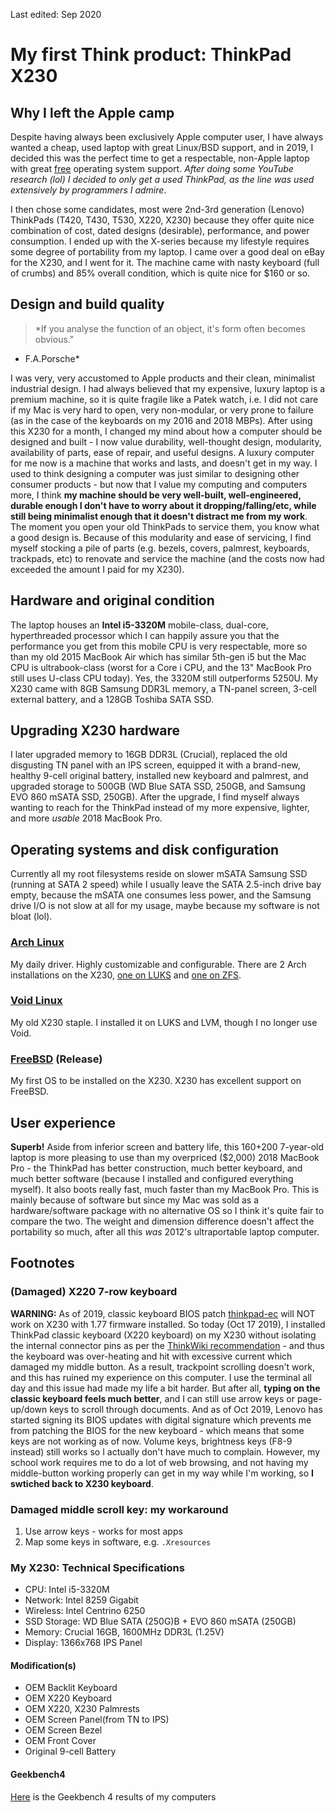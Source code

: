 Last edited: Sep 2020
# My first Think product: ThinkPad X230
## Why I left the Apple camp
Despite having always been exclusively Apple computer user, I have always wanted a cheap, used laptop with great Linux/BSD support, and in 2019, I decided this was the perfect time to get a respectable, non-Apple laptop with great [free](/blog/2019/whyfoss/) operating system support. *After doing some YouTube research (lol) I decided to only get a used ThinkPad, as the line was used extensively by programmers I admire*.

I then chose some candidates, most were 2nd-3rd generation (Lenovo) ThinkPads (T420, T430, T530, X220, X230) because they offer quite nice combination of cost, dated designs (desirable), performance, and power consumption. I ended up with the X-series because my lifestyle requires some degree of portability from my laptop. I came over a good deal on eBay for the X230, and I went for it. The machine came with nasty keyboard (full of crumbs) and 85% overall condition, which is quite nice for $160 or so.
## Design and build quality
> *If you analyse the function of an object, it's form often becomes obvious."
- F.A.Porsche*  

I was very, very accustomed to Apple products and their clean, minimalist industrial design. I had always believed that my expensive, luxury laptop is a premium machine, so it is quite fragile like a Patek watch, i.e. I did not care if my Mac is very hard to open, very non-modular, or very prone to failure (as in the case of the keyboards on my 2016 and 2018 MBPs). After using this X230 for a month, I changed my mind about how a computer should be designed and built - I now value durability, well-thought design, modularity, availability of parts, ease of repair, and useful designs. A luxury computer for me now is a machine that works and lasts, and doesn't get in my way. I used to think designing a computer was just similar to designing other consumer products - but now that I value my computing and computers more, I think **my machine should be very well-built, well-engineered, durable enough I don't have to worry about it dropping/falling/etc, while still being minimalist enough that it doesn't distract me from my work**. The moment you open your old ThinkPads to service them, you know what a good design is. Because of this modularity and ease of servicing, I find myself stocking a pile of parts (e.g. bezels, covers, palmrest, keyboards, trackpads, etc) to renovate and service the machine (and the costs now had exceeded the amount I paid for my X230).
## Hardware and original condition
The laptop houses an **Intel i5-3320M** mobile-class, dual-core, hyperthreaded processor which I can happily assure you that the performance you get from this mobile CPU is very respectable, more so than my old 2015 MacBook Air which has similar 5th-gen i5 but the Mac CPU is ultrabook-class (worst for a Core i CPU, and the 13" MacBook Pro still uses U-class CPU today). Yes, the 3320M still outperforms 5250U. My X230 came with 8GB Samsung DDR3L memory, a TN-panel screen, 3-cell external battery, and a 128GB Toshiba SATA SSD.
## Upgrading X230 hardware
I later upgraded memory to 16GB DDR3L (Crucial), replaced the old disgusting TN panel with an IPS screen, equipped it with a brand-new, healthy 9-cell original battery, installed new keyboard and palmrest, and upgraded storage to 500GB (WD Blue SATA SSD, 250GB, and Samsung EVO 860 mSATA SSD, 250GB). After the upgrade, I find myself always wanting to reach for the ThinkPad instead of my more expensive, lighter, and more *usable* 2018 MacBook Pro.
## Operating systems and disk configuration
Currently all my root filesystems reside on slower mSATA Samsung SSD (running at SATA 2 speed) while I usually leave the SATA 2.5-inch drive bay empty, because the mSATA one consumes less power, and the Samsung drive I/O is not slow at all for my usage, maybe because my software is not bloat (lol).
### [Arch Linux](https://en.wikipedia.org/wiki/Linux_distribution)
My daily driver. Highly customizable and configurable. There are 2 Arch installations on the X230, [one on LUKS](https://cheat.artnoi.com/lvm) and [one on ZFS](/blog/zfsarch.html).
### [Void Linux](https://voidlinux.org)
My old X230 staple. I installed it on LUKS and LVM, though I no longer use Void.
### [FreeBSD](https://freebsd.org) (Release)
My first OS to be installed on the X230. X230 has excellent support on FreeBSD.
## User experience
**Superb!** Aside from inferior screen and battery life, this $160+$200 7-year-old laptop is more pleasing to use than my overpriced ($2,000) 2018 MacBook Pro - the ThinkPad has better construction, much better keyboard, and much better software (because I installed and configured everything myself). It also boots really fast, much faster than my MacBook Pro. This is mainly because of software but since my Mac was sold as a hardware/software package with no alternative OS so I think it's quite fair to compare the two. The weight and dimension difference doesn't affect the portability so much, after all this *was* 2012's ultraportable laptop computer.
## Footnotes
### (Damaged) X220 7-row keyboard
**WARNING:** As of 2019, classic keyboard BIOS patch [thinkpad-ec](https://github.com/hamishcoleman/thinkpad-ec) will NOT work on X230 with 1.77 firmware installed. So today (Oct 17 2019), I installed ThinkPad classic keyboard (X220 keyboard) on my X230 without isolating the internal connector pins as per the [ThinkWiki recommendation](http://www.thinkwiki.org/wiki/Install_Classic_Keyboard_on_xx30_Series_ThinkPads) - and thus the keyboard was over-heating and hit with excessive current which damaged my middle button. As a result, trackpoint scrolling doesn't work, and this has ruined my experience on this computer. I use the terminal all day and this issue had made my life a bit harder. But after all, **typing on the classic keyboard feels much better**, and I can still use arrow keys or page-up/down keys to scroll through documents. And as of Oct 2019, Lenovo has started signing its BIOS updates with digital signature which prevents me from patching the BIOS for the new keyboard - which means that some keys are not working as of now. Volume keys, brightness keys (F8-9 instead) still works so I actually don't have much to complain. However, my school work requires me to do a lot of web browsing, and not having my middle-button working properly can get in my way while I'm working, so **I swtiched back to X230 keyboard**.
### Damaged middle scroll key: my workaround
1.  Use arrow keys - works for most apps
2.  Map some keys in software, e.g. `.Xresources`

### My X230: Technical Specifications
-   CPU: Intel i5-3320M
-   Network: Intel 8259 Gigabit
-   Wireless: Intel Centrino 6250
-   SSD Storage: WD Blue SATA (250G)B + EVO 860 mSATA (250GB)
-   Memory: Crucial 16GB, 1600MHz DDR3L (1.25V)
-   Display: 1366x768 IPS Panel

#### Modification(s)
-   OEM Backlit Keyboard
-   OEM X220 Keyboard
-   OEM X220, X230 Palmrests
-   OEM Screen Panel(from TN to IPS)
-   OEM Screen Bezel
-   OEM Front Cover
-   Original 9-cell Battery

#### Geekbench4
[Here](https://browser.geekbench.com/user/artnoi) is the Geekbench 4 results of my computers
